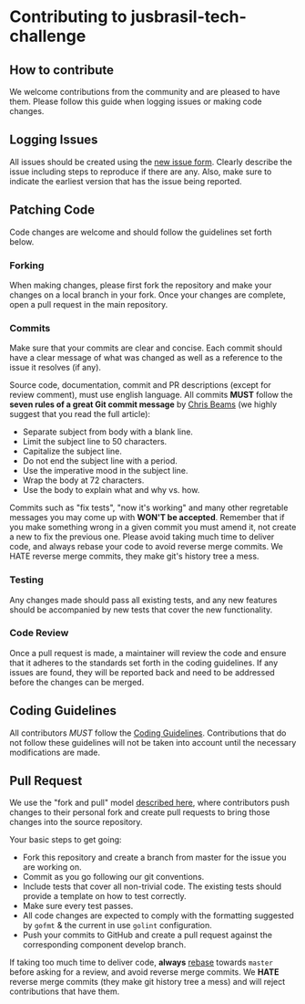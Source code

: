 # Contributing to jusbrasil-tech-challenge

## How to contribute

We welcome contributions from the community and are pleased to have them. Please follow this guide when logging issues or making code changes.

## Logging Issues

All issues should be created using the [new issue form](https://github.com/wjcaetano/go-scaffolding/issues/new). Clearly describe the issue including steps to reproduce if there are any. Also, make sure to indicate the earliest version that has the issue being reported.

## Patching Code

Code changes are welcome and should follow the guidelines set forth below.

### Forking

When making changes, please first fork the repository and make your changes on a local branch in your fork. Once your changes are complete, open a pull request in the main repository.

### Commits

Make sure that your commits are clear and concise. Each commit should have a clear message of what was changed as well as a reference to the issue it resolves (if any).

Source code, documentation, commit and PR descriptions (except for review comment), must use english language.
All commits **MUST** follow the **seven rules of a great Git commit message** by [Chris Beams](https://cbea.ms/git-commit/)
(we highly suggest that you read the full article):
* Separate subject from body with a blank line.
* Limit the subject line to 50 characters.
* Capitalize the subject line.
* Do not end the subject line with a period.
* Use the imperative mood in the subject line.
* Wrap the body at 72 characters.
* Use the body to explain what and why vs. how.

Commits such as "fix tests", "now it's working" and many other regretable messages you may come up with **WON'T be accepted**.
Remember that if you make something wrong in a given commit you must amend it, not create a new to fix the previous one.
Please avoid taking much time to deliver code, and always rebase your code to avoid reverse merge commits.
We HATE reverse merge commits, they make git's history tree a mess.

### Testing

Any changes made should pass all existing tests, and any new features should be accompanied by new tests that cover the new functionality.

### Code Review

Once a pull request is made, a maintainer will review the code and ensure that it adheres to the standards set forth in the coding guidelines. If any issues are found, they will be reported back and need to be addressed before the changes can be merged.

## Coding Guidelines

All contributors *MUST* follow the [Coding Guidelines](/CODING_GUIDELINES.md). Contributions that do not follow these guidelines will not be taken into account until the necessary modifications are made.

## Pull Request

We use the "fork and pull" model [described here](https://help.github.com/articles/about-collaborative-development-models/), where contributors push changes to their personal fork and create pull requests to bring those changes into the source repository.

Your basic steps to get going:

* Fork this repository and create a branch from master for the issue you are working on.
* Commit as you go following our git conventions.
* Include tests that cover all non-trivial code. The existing tests should provide a template on how to test correctly.
* Make sure every test passes.
* All code changes are expected to comply with the formatting suggested by `gofmt` & the current in use `golint` configuration.
* Push your commits to GitHub and create a pull request against the corresponding component develop branch.

If taking too much time to deliver code, **always** [rebase](https://git-scm.com/docs/git-rebase) towards `master` before asking for a review, and avoid reverse merge commits. We **HATE** reverse merge commits (they make git history tree a mess) and will reject contributions that have them.
